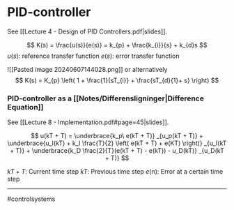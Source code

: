 # PID-controller
See [[Lecture 4 - Design of PID Controllers.pdf|slides]].

$$
K(s) = \frac{u(s)}{e(s)} = k_{p} + \frac{k_{i}}{s} + k_{d}s
$$
$u(s)$: reference transfer function
$e(s)$: error transfer function

![[Pasted image 20240607144028.png]]
or alternatively
$$
K(s) = K_{p} \left( 1 + \frac{1}{sT_{i}} + \frac{sT_{d}{1}+ s} \right)
$$

### PID-controller as a [[Notes/Differensligninger|Difference Equation]]
See [[Lecture 8 - Implementation.pdf#page=45|slides]].

$$
u(kT + T) =
\underbrace{k_p\ e(kT + T)}
_{u_p(kT + T)}
+
\underbrace{u_I(kT) + k_I \frac{T}{2} \left( e(kT + T) + e(KT) \right)}
_{u_I(kT + T)}
+
\underbrace{k_D \frac{2}{T}(e(kT + T) - e(kT)) - u_D(kT)}
_{u_D(kT + T)}
$$

$kT + T$: Current time step
$kT$: Previous time step
$e(n)$: Error at a certain time step


---
#controlsystems
